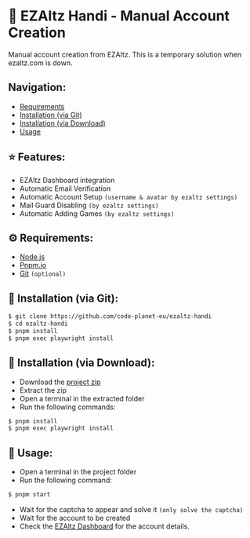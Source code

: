 # 🤖 EZAltz Handi - Manual Account Creation

Manual account creation from EZAltz. This is a temporary solution when ezaltz.com is down.

## Navigation:

- [Requirements](#requirements)
- [Installation (via Git)](#installation-via-git)
- [Installation (via Download)](#installation-via-download)
- [Usage](#usage)

## ⭐️ Features:

- EZAltz Dashboard integration
- Automatic Email Verification
- Automatic Account Setup `(username & avatar by ezaltz settings)`
- Mail Guard Disabling `(by ezaltz settings)`
- Automatic Adding Games `(by ezaltz settings)`

## ⚙️ Requirements:

- [Node.js](https://nodejs.org/en/download/)
- [Pnpm.io](https://pnpm.io/installation)
- [Git](https://git-scm.com/downloads) `(optional)`

## 🔨 Installation (via Git):

```sh
$ git clone https://github.com/code-planet-eu/ezaltz-handi
$ cd ezaltz-handi
$ pnpm install
$ pnpm exec playwright install
```

## 🔨 Installation (via Download):

- Download the [project zip](https://github.com/code-planet-eu/ezaltz-handi/archive/refs/heads/main.zip)
- Extract the zip
- Open a terminal in the extracted folder
- Run the following commands:

```sh
$ pnpm install
$ pnpm exec playwright install
```

## 📱 Usage:

- Open a terminal in the project folder
- Run the following command:

```sh
$ pnpm start
```

- Wait for the captcha to appear and solve it `(only solve the captcha)`
- Wait for the account to be created
- Check the [EZAltz Dashboard](https://beta.ezaltz.com/accounts) for the account details.
